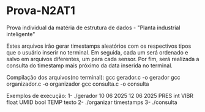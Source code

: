 # Prova-N2AT1
Prova individual da matéria de estrutura de dados - "Planta industrial inteligente"

Estes arquivos irão gerar timestamps aleatórios com os respectivos tipos que o usuário inserir no terminal. Em seguida, cada um será ordenado e salvo em arquivos diferentes, um para cada sensor. Por fim, será realizada a consulta do timestamp mais próximo da data inserida no terminal.

Compilação dos arquivos(no terminal):
gcc gerador.c -o gerador
gcc organizador.c -o organizador
gcc consulta.c -o consulta

Exemplos de execução:
1-  ./gerador 10 06 2025 12 06 2025 PRES int VIBR float UMID bool TEMP texto
2-  ./organizar timestamps
3-  ./consulta
